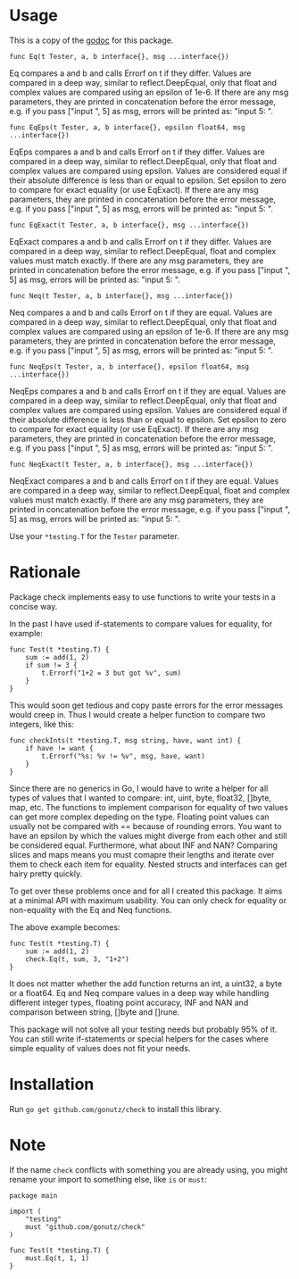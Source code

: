 # Usage

This is a copy of the [godoc](https://godoc.org/github.com/gonutz/check) for this package.

`func Eq(t Tester, a, b interface{}, msg ...interface{})`

Eq compares a and b and calls Errorf on t if they differ. Values are compared in a deep way, similar to reflect.DeepEqual, only that float and complex values are compared using an epsilon of 1e-6. If there are any msg parameters, they are printed in concatenation before the error message, e.g. if you pass ["input ", 5] as msg, errors will be printed as: "input 5: <error>".


`func EqEps(t Tester, a, b interface{}, epsilon float64, msg ...interface{})`

EqEps compares a and b and calls Errorf on t if they differ. Values are compared in a deep way, similar to reflect.DeepEqual, only that float and complex values are compared using epsilon. Values are considered equal if their absolute difference is less than or equal to epsilon. Set epsilon to zero to compare for exact equality (or use EqExact). If there are any msg parameters, they are printed in concatenation before the error message, e.g. if you pass ["input ", 5] as msg, errors will be printed as: "input 5: <error>".


`func EqExact(t Tester, a, b interface{}, msg ...interface{})`

EqExact compares a and b and calls Errorf on t if they differ. Values are compared in a deep way, similar to reflect.DeepEqual, float and complex values must match exactly. If there are any msg parameters, they are printed in concatenation before the error message, e.g. if you pass ["input ", 5] as msg, errors will be printed as: "input 5: <error>".


`func Neq(t Tester, a, b interface{}, msg ...interface{})`

Neq compares a and b and calls Errorf on t if they are equal. Values are compared in a deep way, similar to reflect.DeepEqual, only that float and complex values are compared using an epsilon of 1e-6. If there are any msg parameters, they are printed in concatenation before the error message, e.g. if you pass ["input ", 5] as msg, errors will be printed as: "input 5: <error>".


`func NeqEps(t Tester, a, b interface{}, epsilon float64, msg ...interface{})`

NeqEps compares a and b and calls Errorf on t if they are equal. Values are compared in a deep way, similar to reflect.DeepEqual, only that float and complex values are compared using epsilon. Values are considered equal if their absolute difference is less than or equal to epsilon. Set epsilon to zero to compare for exact equality (or use EqExact). If there are any msg parameters, they are printed in concatenation before the error message, e.g. if you pass ["input ", 5] as msg, errors will be printed as: "input 5: <error>".


`func NeqExact(t Tester, a, b interface{}, msg ...interface{})`

NeqExact compares a and b and calls Errorf on t if they are equal. Values are compared in a deep way, similar to reflect.DeepEqual, float and complex values must match exactly. If there are any msg parameters, they are printed in concatenation before the error message, e.g. if you pass ["input ", 5] as msg, errors will be printed as: "input 5: <error>".


Use your `*testing.T` for the `Tester` parameter.


# Rationale

Package check implements easy to use functions to write your tests in a concise
way.

In the past I have used if-statements to compare values for equality, for
example:

```
func Test(t *testing.T) {
	sum := add(1, 2)
	if sum != 3 {
		t.Errorf("1+2 = 3 but got %v", sum)
	}
}
```

This would soon get tedious and copy paste errors for the error messages would
creep in. Thus I would create a helper function to compare two integers, like
this:

```
func checkInts(t *testing.T, msg string, have, want int) {
	if have != want {
		t.Errorf("%s: %v != %v", msg, have, want)
	}
}
```

Since there are no generics in Go, I would have to write a helper for all types
of values that I wanted to compare: int, uint, byte, float32, []byte, map, etc.
The functions to implement comparison for equality of two values can get more
complex depeding on the type.
Floating point values can usually not be compared with == because of rounding
errors. You want to have an epsilon by which the values might diverge from each
other and still be considered equal. Furthermore, what about INF and NAN?
Comparing slices and maps means you must comapre their lengths and iterate over
them to check each item for equality.
Nested structs and interfaces can get hairy pretty quickly.

To get over these problems once and for all I created this package. It aims at a
minimal API with maximum usability. You can only check for equality or
non-equality with the Eq and Neq functions.

The above example becomes:

```
func Test(t *testing.T) {
	sum := add(1, 2)
	check.Eq(t, sum, 3, "1+2")
}
```

It does not matter whether the add function returns an int, a uint32, a byte or
a float64. Eq and Neq compare values in a deep way while handling different
integer types, floating point accuracy, INF and NAN and comparison between
string, []byte and []rune.

This package will not solve all your testing needs but probably 95% of it. You
can still write if-statements or special helpers for the cases where simple
equality of values does not fit your needs.


# Installation

Run `go get github.com/gonutz/check` to install this library.


# Note

If the name `check` conflicts with something you are already using, you might rename your import to something else, like `is` or `must`:

```
package main

import (
	"testing"
	must "github.com/gonutz/check"
)

func Test(t *testing.T) {
	must.Eq(t, 1, 1)
}
```